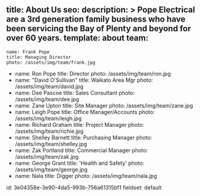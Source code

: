 title: About Us
seo:
  description: >
    Pope Electrical are a 3rd generation family business who have been servicing the Bay of Plenty and
    beyond for over 60 years.
template: about
team:
  - 
    name: Frank Pope
    title: Managing Director
    photo: /assets/img/team/frank.jpg
  - 
    name: Ron Pope
    title: Director
    photo: /assets/img/team/ron.jpg
  - 
    name: "David O'Sullivan"
    title: Waikato Area Mgr
    photo: /assets/img/team/david.jpg
  - 
    name: Dee Pascoe
    title: Sales Consultant
    photo: /assets/img/team/dee.jpg
  - 
    name: Zane Upton
    title: Site Manager
    photo: /assets/img/team/zane.jpg
  - 
    name: Leigh Pope
    title: Office Manager/Accounts
    photo: /assets/img/team/leigh.jpg
  - 
    name: Richard Graham
    title: Project Manager
    photo: /assets/img/team/richie.jpg
  - 
    name: Shelley Barnett
    title: Purchasing Manager
    photo: /assets/img/team/shelley.jpg
  - 
    name: Zak Portland
    title: Commercial Manager
    photo: /assets/img/team/zak.jpg
  - 
    name: George Grant
    title: 'Health and Safety'
    photo: /assets/img/team/george.jpg
  - 
    name: Nala
    title: Digger
    photo: /assets/img/team/nala.jpg
  
id: 3e04358e-3e90-4da5-993b-756a61315bf1
fieldset: default
